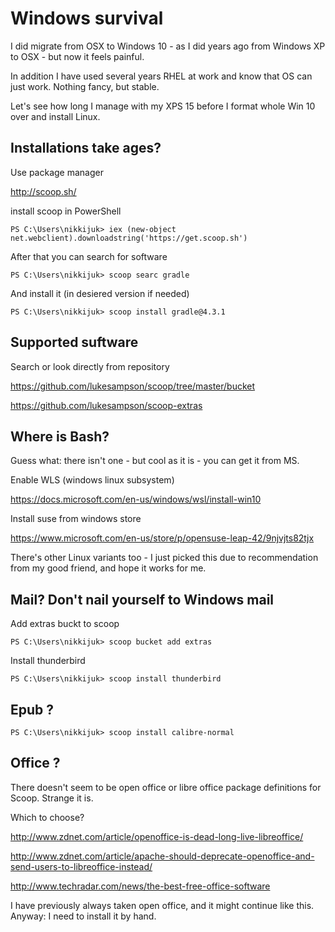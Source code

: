 # Windows survival

I did migrate from OSX to Windows 10 - as I did years ago from Windows XP to OSX - but now it feels painful.

In addition I have used several years RHEL at work and know that OS can just work. Nothing fancy, but stable.

Let's see how long I manage with my XPS 15 before I format whole Win 10 over and install Linux.

## Installations take ages? 

Use package manager

http://scoop.sh/

install scoop in PowerShell

```
PS C:\Users\nikkijuk> iex (new-object net.webclient).downloadstring('https://get.scoop.sh')
```

After that you can search for software

```
PS C:\Users\nikkijuk> scoop searc gradle
```

And install it (in desiered version if needed)

```
PS C:\Users\nikkijuk> scoop install gradle@4.3.1
```

## Supported suftware

Search or look directly from repository

https://github.com/lukesampson/scoop/tree/master/bucket

https://github.com/lukesampson/scoop-extras

## Where is Bash?

Guess what: there isn't one - but cool as it is - you can get it from MS.

Enable WLS (windows linux subsystem)

https://docs.microsoft.com/en-us/windows/wsl/install-win10

Install suse from windows store

https://www.microsoft.com/en-us/store/p/opensuse-leap-42/9njvjts82tjx

There's other Linux variants too - I just picked this due to recommendation from my good friend, and hope it works for me.

## Mail? Don't nail yourself to Windows mail

Add extras buckt to scoop

```
PS C:\Users\nikkijuk> scoop bucket add extras

```

Install thunderbird

```
PS C:\Users\nikkijuk> scoop install thunderbird
```

## Epub ?

```
PS C:\Users\nikkijuk> scoop install calibre-normal
```

## Office ?

There doesn't seem to be open office or libre office package definitions for Scoop. Strange it is.

Which to choose? 

http://www.zdnet.com/article/openoffice-is-dead-long-live-libreoffice/

http://www.zdnet.com/article/apache-should-deprecate-openoffice-and-send-users-to-libreoffice-instead/

http://www.techradar.com/news/the-best-free-office-software

I have previously always taken open office, and it might continue like this. Anyway: I need to install it by hand.

